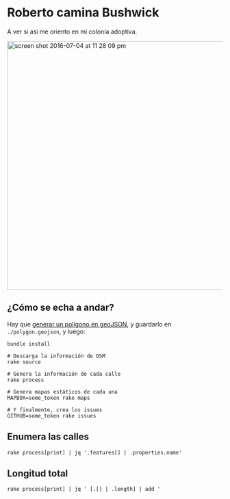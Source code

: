 # Roberto camina Bushwick

A ver si así me oriento en mi colonia adoptiva.

<img width="581" alt="screen shot 2016-07-04 at 11 28 09 pm" src="https://cloud.githubusercontent.com/assets/123365/16573249/95d25182-423f-11e6-8bc2-e825a8a91165.png">


## ¿Cómo se echa a andar?

Hay que [generar un polígono en geoJSON](http://geojson.io/#map=2/20.0/0.0), y guardarlo en `./polygon.geojson`, y luego:

```shell
bundle install

# Descarga la información de OSM
rake source

# Genera la información de cada calle
rake process

# Genera mapas estáticos de cada una
MAPBOX=some_token rake maps

# Y finalmente, crea los issues 
GITHUB=some_token rake issues
```


## Enumera las calles

```shell
rake process[print] | jq '.features[] | .properties.name'
```

## Longitud total

```shell
rake process[print] | jq ' [.[] | .length] | add '
```
